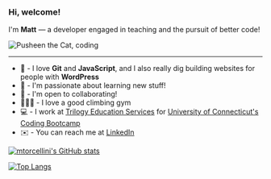 <!--
**mtorcellini/mtorcellini** is a ✨ _special_ ✨ repository because its `README.md` (this file) appears on your GitHub profile.

Here are some ideas to get you started:

- 🔭 I’m currently working on ...
- 🌱 I’m currently learning ...
- 👯 I’m looking to collaborate on ...
- 🤔 I’m looking for help with ...
- 💬 Ask me about ...
- 📫 How to reach me: ...
- 😄 Pronouns: ...
- ⚡ Fun fact: ...
-->

### Hi, welcome!

I'm **Matt** — a developer engaged in teaching and the pursuit of better code!

![Pusheen the Cat, coding](https://media.giphy.com/media/dNgK7Ws7y176U/giphy.gif)

___

- 🍣 - I love **Git** and **JavaScript**, and I also really dig building websites for people with **WordPress**
- 🍁 - I'm passionate about learning new stuff!
- 💬 - I'm open to collaborating!
- 🧗🏻‍♀️ - I love a good climbing gym
- 💻 - I work at [Trilogy Education Services](https://www.trilogyed.com/) for [University of Connecticut's Coding Bootcamp](https://bootcamp.uconn.edu/coding/)
- ✉️ - You can reach me at [LinkedIn](https://www.linkedin.com/in/matt-torcellini/)

[![mtorcellini's GitHub stats](https://github-readme-stats.vercel.app/api?username=mtorcellini&hide_rank=true&hide=stars&hide_title=true&theme=nightowl&show_icons=true)](https://github.com/anuraghazra/github-readme-stats)

[![Top Langs](https://github-readme-stats.vercel.app/api/top-langs/?username=mtorcellini&layout=compact&theme=nightowl)](https://github.com/anuraghazra/github-readme-stats)

